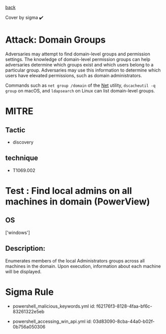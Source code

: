 [back](../index.md)

Cover by sigma :heavy_check_mark: 

# Attack: Domain Groups

 Adversaries may attempt to find domain-level groups and permission settings. The knowledge of domain-level permission groups can help adversaries determine which groups exist and which users belong to a particular group. Adversaries may use this information to determine which users have elevated permissions, such as domain administrators.

Commands such as <code>net group /domain</code> of the [Net](https://attack.mitre.org/software/S0039) utility,  <code>dscacheutil -q group</code> on macOS, and <code>ldapsearch</code> on Linux can list domain-level groups.

# MITRE
## Tactic
  - discovery

## technique
  - T1069.002

# Test : Find local admins on all machines in domain (PowerView)

## OS

 ['windows']

## Description:

 Enumerates members of the local Administrators groups across all machines in the domain. Upon execution, information about each machine will be displayed.


# Sigma Rule
 - powershell_malicious_keywords.yml id: f62176f3-8128-4faa-bf6c-83261322e5eb

 - powershell_accessing_win_api.yml id: 03d83090-8cba-44a0-b02f-0b756a050306

